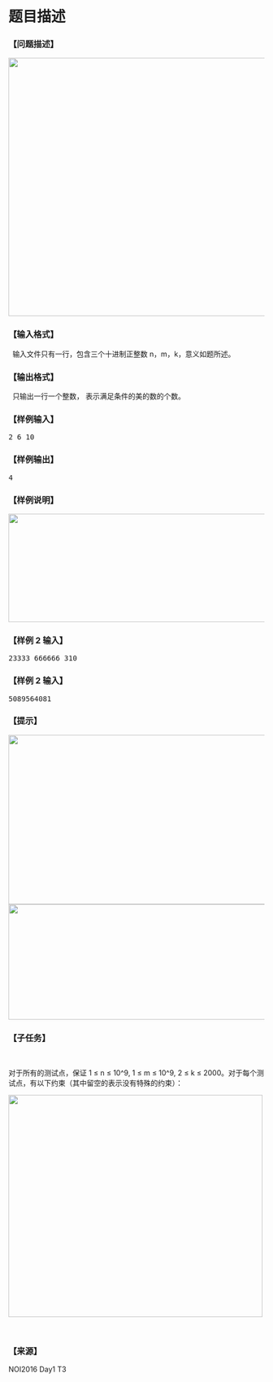 # 题目描述


<h3>
【问题描述】
</h3>
<p>
<img src="/upload/image/20160730/20160730220905_88884.png" alt="" title="" align="" height="508" width="600"/> 
</p>
<h3>
【输入格式】
</h3>
<p>
  输入文件只有一行，包含三个十进制正整数 n，m，k，意义如题所述。
</p>
<h3>
【输出格式】
</h3>
<p>
  只输出一行一个整数， 表示满足条件的美的数的个数。
</p>
<h3>
【样例输入】
</h3>
<pre>2 6 10</pre>
<h3>
【样例输出】
</h3>
<pre>4</pre>
<h3>
【样例说明】
</h3>
<p>
<img src="/upload/image/20160730/20160730221117_98481.png" alt="" title="" align="" height="213" width="600"/> 
</p>
<h3>
【样例 2 输入】
</h3>
<pre>23333 666666 310</pre>
<h3>
【样例 2 输入】
</h3>
<pre>5089564081</pre>
<h3>
【提示】
</h3>
<p>
<img src="/upload/image/20160730/20160730221426_36528.png" alt="" title="" align="" height="333" width="600"/><img src="/upload/image/20160730/20160730221444_54197.png" alt="" title="" align="" height="227" width="600"/> 
</p>
<h3>
【子任务】
</h3>
<p>
<br/>
</p>
<p>
对于所有的测试点，保证 1 ≤ n ≤ 10^9, 1 ≤ m ≤ 10^9, 2 ≤ k ≤ 2000。对于每个测试点，有以下约束（其中留空的表示没有特殊的约束）：
</p>
<p>
<img src="/upload/image/20160730/20160730221619_97369.png" alt="" title="" align="" height="437" width="500"/> 
</p>
<p>
<br/>
</p>
<h3>
【来源】
</h3>
<p>
NOI2016 Day1 T3
</p>
